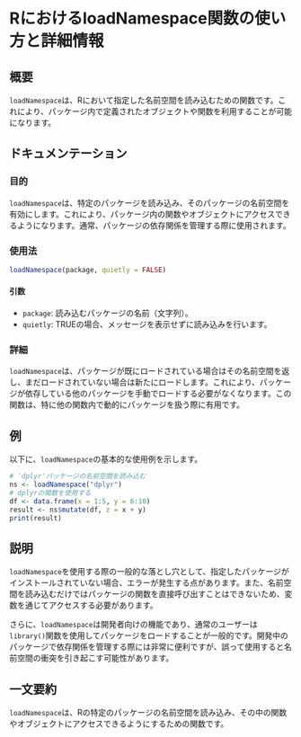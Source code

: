 <!--
Meta Description: # RにおけるloadNamespace関数の使い方と詳細情報 ## 概要 `loadNamespace`は、Rにおいて指定した名前空間を読み込むための関数です。これにより、パッケージ内で定義されたオブジェクトや関数を利用することが可能になります。 ## ドキュメンテーション ### 目的 `loa...
Meta Keywords: loadnamespace, これにより, package, quietly, dplyr
-->

# RにおけるloadNamespace関数の使い方と詳細情報

## 概要
`loadNamespace`は、Rにおいて指定した名前空間を読み込むための関数です。これにより、パッケージ内で定義されたオブジェクトや関数を利用することが可能になります。

## ドキュメンテーション

### 目的
`loadNamespace`は、特定のパッケージを読み込み、そのパッケージの名前空間を有効にします。これにより、パッケージ内の関数やオブジェクトにアクセスできるようになります。通常、パッケージの依存関係を管理する際に使用されます。

### 使用法
```r
loadNamespace(package, quietly = FALSE)
```

#### 引数
- `package`: 読み込むパッケージの名前（文字列）。
- `quietly`: TRUEの場合、メッセージを表示せずに読み込みを行います。

### 詳細
`loadNamespace`は、パッケージが既にロードされている場合はその名前空間を返し、まだロードされていない場合は新たにロードします。これにより、パッケージが依存している他のパッケージを手動でロードする必要がなくなります。この関数は、特に他の関数内で動的にパッケージを扱う際に有用です。

## 例
以下に、`loadNamespace`の基本的な使用例を示します。

```r
# 'dplyr'パッケージの名前空間を読み込む
ns <- loadNamespace("dplyr")
# dplyrの関数を使用する
df <- data.frame(x = 1:5, y = 6:10)
result <- ns$mutate(df, z = x + y)
print(result)
```

## 説明
`loadNamespace`を使用する際の一般的な落とし穴として、指定したパッケージがインストールされていない場合、エラーが発生する点があります。また、名前空間を読み込むだけではパッケージの関数を直接呼び出すことはできないため、変数を通じてアクセスする必要があります。

さらに、`loadNamespace`は開発者向けの機能であり、通常のユーザーは`library()`関数を使用してパッケージをロードすることが一般的です。開発中のパッケージで依存関係を管理する際には非常に便利ですが、誤って使用すると名前空間の衝突を引き起こす可能性があります。

## 一文要約
`loadNamespace`は、Rの特定のパッケージの名前空間を読み込み、その中の関数やオブジェクトにアクセスできるようにするための関数です。